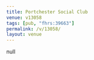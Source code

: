```yaml
---
title: Portchester Social Club
venue: v13058
tags: [pub, "fhrs:39663"]
permalink: /v/13058/
layout: venue
---
```

null